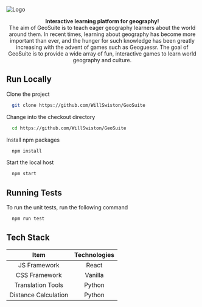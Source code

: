 ![Logo](docs/GeoSuiteLogo.png)

<p align="center">
  <b>Interactive learning platform for geography!</b><br>
  The aim of GeoSuite is to teach eager geography learners about the world around them. In recent times, learning about geography has become more important than ever, and the hunger for such knowledge has been greatly increasing with the advent of games such as Geoguessr. The goal of GeoSuite is to provide a wide array of fun, interactive games to learn world geography and culture.
</p>

## Run Locally

Clone the project

```bash
  git clone https://github.com/WillSwiston/GeoSuite
```

Change into the checkout directory

```bash
  cd https://github.com/WillSwiston/GeoSuite
```

Install npm packages

```bash
  npm install
```

Start the local host

```bash
  npm start
```

## Running Tests

To run the unit tests, run the following command

```bash
  npm run test
```

## Tech Stack

| Item | Technologies |
|:---:|:---:|
| JS Framework | React |
| CSS Framework | Vanilla |
| Translation Tools | Python |
| Distance Calculation | Python |
